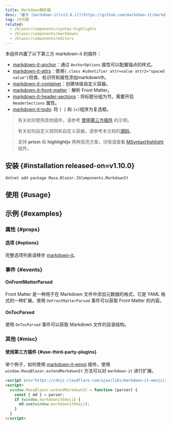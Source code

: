 ```yaml
---
title: Markdown解析器
desc: "基于 [markdown-it(v13.0.1)](https://github.com/markdown-it/markdown-it) 封装。"
tag: JS代理
related:
  - /blazor/components/syntax-highlights
  - /blazor/components/markdowns
  - /blazor/components/editors
---
```


本组件内置了以下第三方 markdown-it 的插件：
- [markdown-it-anchor](https://github.com/valeriangalliat/markdown-it-anchor)：通过 `AnchorOptions` 属性可以配置锚点的样式。
- [markdown-it-attrs](https://github.com/arve0/markdown-it-attrs)：使用`{.class #identifier attr=value attr2="spaced value"}`将类、标识符和属性添加markdown中。
- [markdown-it-container](https://github.com/markdown-it/markdown-it-container)：创建块级自定义容器。
- [markdown-it-front-matter](https://github.com/ParkSB/markdown-it-front-matter)：解析 Front Matter。
- [markdown-it-header-sections](https://github.com/arve0/markdown-it-header-sections)：将标题分组为节。需要开启 `HeaderSections` 属性。
- [markdown-it-todo](https://github.com/dexfire/markdown-it-todo): 将 `[ ]` 和 `[x]`程序为复选框。


> 有关如何使用其他插件，请参考 [使用第三方插件](#使用第三方插件) 的示例。

> 有关如何自定义规则和自定义容器，请参考本文档的[源码](https://github.com/masastack/MASA.Blazor/blob/main/docs/Masa.Docs.Shared/wwwroot/js/markdown-parser.js)。

> 支持 **prism** 和 **highlightjs** 两种高亮方案，详情请查看 [MSyntaxHighlight](/blazor/components/syntax-highlights) 组件。

## 安装 {#installation released-on=v1.10.0}

``` shell
dotnet add package Masa.Blazor.JSComponents.MarkdownIt
```

## 使用 {#usage}

<masa-example file="Examples.components.markdown_parsers.Usage"></masa-example>

## 示例 {#examples}

### 属性 {#props}

#### 选项 {#options}

完整选项列表请移步 [markdown-it](https://github.com/markdown-it/markdown-it#init-with-presets-and-options)。

<masa-example file="Examples.components.markdown_parsers.Options"></masa-example>

### 事件 {#events}

#### OnFrontMatterParsed

Front Matter 是一种用于在 Markdown 文件中添加元数据的格式，它是 YAML 格式的一种扩展。使用 `OnFrontMatterParsed` 事件可以获取 Front Matter 的内容。

<masa-example file="Examples.components.markdown_parsers.OnFrontMatterParsed"></masa-example>

#### OnTocParsed

使用 `OnTocParsed` 事件可以获取 Markdown 文件的目录结构。

<masa-example file="Examples.components.markdown_parsers.OnTocParsed"></masa-example>

### 其他 {#misc}

#### 使用第三方插件 {#use-third-party-plugins}

举个例子，如何使用 [markdown-it-emoji](https://github.com/markdown-it/markdown-it-emoji) 插件。使用 `window.MasaBlazor.extendMarkdownIt` 方法可以对 `markdown-it` 进行扩展。

``` html
<script src="https://cdnjs.cloudflare.com/ajax/libs/markdown-it-emoji/2.0.2/markdown-it-emoji.min.js"></script>
<script>
  window.MasaBlazor.extendMarkdownIt = function (parser) {
    const { md } = parser;
    if (window.markdownitEmoji) {
      md.use(window.markdownitEmoji);
    }
  }
</script>
```

<masa-example file="Examples.components.markdown_parsers.Emoji"></masa-example>

